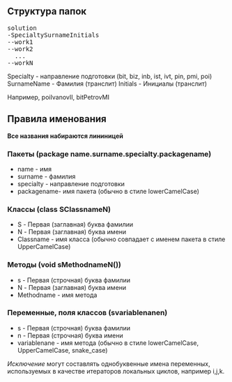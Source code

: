 
## Структура папок

<pre>
solution
-SpecialtySurnameInitials
--work1
--work2
  ...
--workN
</pre>
  
Specialty - направление подготовки (bit, biz, inb, ist, ivt, pin, pmi, poi)
SurnameName - Фамилия (транслит)
Initials - Инициалы (транслит)

Например, poiIvanovII, bitPetrovMI


## Правила именования

**Все названия набираются лининицей**

### Пакеты (package name.surname.specialty.packagename)

* name - имя
* surname - фамилия
* specialty - направление подготовки
* packagename- имя пакета (обычно в стиле lowerCamelCase)

### Классы (class SClassnameN)

* S - Первая (заглавная) буква фамилии
* N - Первая (заглавная) буква имени
* Classname - имя класса (обычно совпадает с именем пакета в стиле UpperCamelCase)

### Методы (void sMethodnameN())

* s - Первая (строчная) буква фамилии
* N - Первая (заглавная) буква имени
* Methodname - имя метода

### Переменные, поля классов (svariablenanen)

* s - Первая (строчная) буква фамилии
* n - Первая (строчная) буква имени
* variablenane - имя метода (обычно в стиле lowerCamelCase, UpperCamelCase, snake_case) 

*Исключение* могут составлять однобуквенные имена переменных, используемых в качестве итераторов локальных циклов, например i,j,k.


